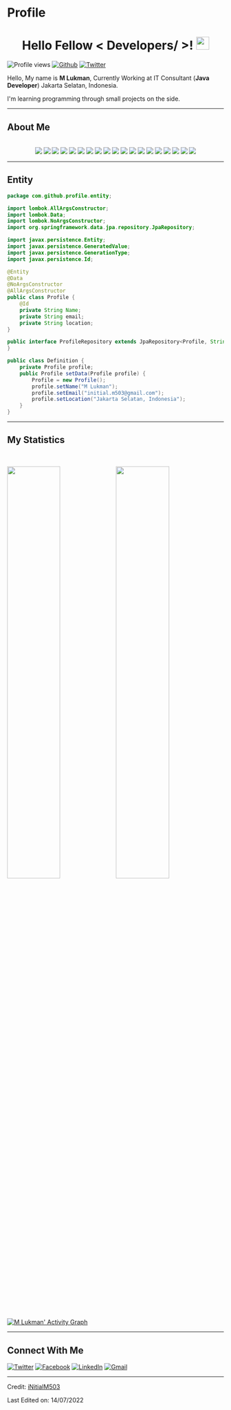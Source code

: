 # Profile

<h1 align="center">
  Hello Fellow < Developers/ >! <img src = "https://raw.githubusercontent.com/MartinHeinz/MartinHeinz/master/wave.gif" width = 30px>
</h1>

![Profile views](https://visitor-badge.glitch.me/badge?page_id=iNitialM503.iNitialM503)
[![Github](https://img.shields.io/github/followers/isLukman?label=Follow&style=social)](https://github.com/iNitialM503)
[![Twitter](https://img.shields.io/twitter/follow/initial_m503?style=social)](https://twitter.com/initial_m503)

Hello, My name is <strong>M Lukman</strong>, Currently Working at IT Consultant (<strong>Java Developer</strong>) Jakarta Selatan, Indonesia.

I'm learning programming through small projects on the side.

---

## About Me

<p>
<div align="center">
<br>
  <img src="https://img.shields.io/badge/java-%23ED8B00.svg?style=for-the-badge&logo=java&logoColor=white">
  <img src="https://img.shields.io/badge/javascript-%23323330.svg?style=for-the-badge&logo=javascript&logoColor=%23F7DF1E">
  <img src="https://img.shields.io/badge/php-%23777BB4.svg?style=for-the-badge&logo=php&logoColor=white">
  <img src="https://img.shields.io/badge/Solidity-%23363636.svg?style=for-the-badge&logo=solidity&logoColor=white">
  <img src="https://img.shields.io/badge/typescript-%23007ACC.svg?style=for-the-badge&logo=typescript&logoColor=white">
  <img src="https://img.shields.io/badge/spring-%236DB33F.svg?style=for-the-badge&logo=spring&logoColor=white">
  <img src="https://img.shields.io/badge/redux-%23593d88.svg?style=for-the-badge&logo=redux&logoColor=white">
  <img src="https://img.shields.io/badge/nestjs-%23E0234E.svg?style=for-the-badge&logo=nestjs&logoColor=white">
  <img src="https://img.shields.io/badge/expo-1C1E24?style=for-the-badge&logo=expo&logoColor=#D04A37">
  <img src="https://img.shields.io/badge/express.js-%23404d59.svg?style=for-the-badge&logo=express&logoColor=%2361DAFB">
  <img src="https://img.shields.io/badge/Next-black?style=for-the-badge&logo=next.js&logoColor=white">
  <img src="https://img.shields.io/badge/react-%2320232a.svg?style=for-the-badge&logo=react&logoColor=%2361DAFB">
  <img src="https://img.shields.io/badge/react_native-%2320232a.svg?style=for-the-badge&logo=react&logoColor=%2361DAFB">
  <img src="https://img.shields.io/badge/MongoDB-%234ea94b.svg?style=for-the-badge&logo=mongodb&logoColor=white">
  <img src="https://img.shields.io/badge/mysql-%2300f.svg?style=for-the-badge&logo=mysql&logoColor=white">
  <img src="https://img.shields.io/badge/postgres-%23316192.svg?style=for-the-badge&logo=postgresql&logoColor=white">
  <img src="https://img.shields.io/badge/-ElasticSearch-005571?style=for-the-badge&logo=elasticsearch">
  <img src="https://img.shields.io/badge/docker-%230db7ed.svg?style=for-the-badge&logo=docker&logoColor=white">
  <img src="https://img.shields.io/badge/Android%20Studio-3DDC84.svg?style=for-the-badge&logo=android-studio&logoColor=white">
</div>
</p>

---

## Entity

```java
package com.github.profile.entity;

import lombok.AllArgsConstructor;
import lombok.Data;
import lombok.NoArgsConstructor;
import org.springframework.data.jpa.repository.JpaRepository;

import javax.persistence.Entity;
import javax.persistence.GeneratedValue;
import javax.persistence.GenerationType;
import javax.persistence.Id;

@Entity
@Data
@NoArgsConstructor
@AllArgsConstructor
public class Profile {
    @Id
    private String Name;
    private String email;
    private String location;
}

public interface ProfileRepository extends JpaRepository<Profile, String>{
}

public class Definition {
    private Profile profile;
    public Profile setData(Profile profile) {
        Profile = new Profile();
        profile.setName("M Lukman");
        profile.setEmail("initial.m503@gmail.com");
        profile.setLocation("Jakarta Selatan, Indonesia");
    }
}
```

---

## My Statistics

<br/>
<p align="left">
  <img width="49.5%" src="https://github-readme-stats.vercel.app/api?username=iNitialM503&show_icons=true&theme=gruvbox&hide_border=true" />
    <img width="49.5%" src="https://github-readme-streak-stats.herokuapp.com/?user=iNitialM503&theme=gruvbox&hide_border=true" />
  </a>
</p>
<br>

[![M Lukman' Activity Graph](https://activity-graph.herokuapp.com/graph?username=iNitialM503&custom_title=M%20Lukman%20Contribution%20Graph&theme=gruvbox&bg_color=282828&hide_border=true&line=d1a01f&point=c58545)](https://abhigyantrips.dev)

---

## Connect With Me

[![Twitter](https://img.shields.io/badge/Twitter-%231DA1F2.svg?style=for-the-badge&logo=Twitter&logoColor=white)](https://twitter.com/initial_m503)
[![Facebook](https://img.shields.io/badge/Facebook-%231877F2.svg?style=for-the-badge&logo=Facebook&logoColor=white)](https://www.facebook.com/5t1ll4l1v3)
[![LinkedIn](https://img.shields.io/badge/linkedin-%230077B5.svg?style=for-the-badge&logo=linkedin&logoColor=white)](https://www.linkedin.com/in/intial-m503/)
[![Gmail](https://img.shields.io/badge/Gmail-D14836?style=for-the-badge&logo=gmail&logoColor=white)](mailto://initial.m503@gmail.com)

---

Credit: [iNitialM503](https://github.com/iNitialM503)

Last Edited on: 14/07/2022
